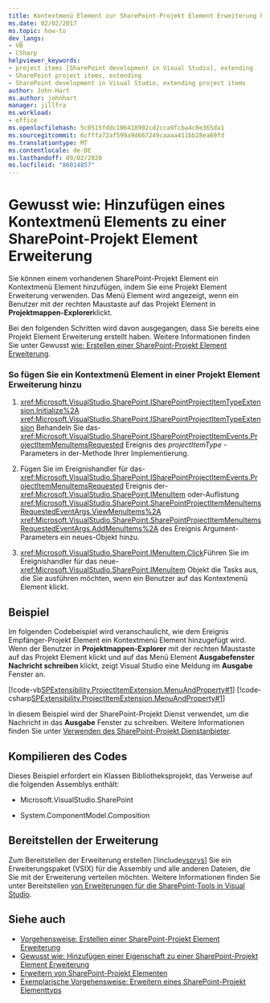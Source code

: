 ```yaml
---
title: Kontextmenü Element zur SharePoint-Projekt Element Erweiterung hinzufügen
ms.date: 02/02/2017
ms.topic: how-to
dev_langs:
- VB
- CSharp
helpviewer_keywords:
- project items [SharePoint development in Visual Studio], extending
- SharePoint project items, extending
- SharePoint development in Visual Studio, extending project items
author: John-Hart
ms.author: johnhart
manager: jillfra
ms.workload:
- office
ms.openlocfilehash: 5c0515fddc106418902cd2cca9fcba4c0e365da1
ms.sourcegitcommit: 6cfffa72af599a9d667249caaaa411bb28ea69fd
ms.translationtype: MT
ms.contentlocale: de-DE
ms.lasthandoff: 09/02/2020
ms.locfileid: "86014857"
---
```

# <a name="how-to-add-a-shortcut-menu-item-to-a-sharepoint-project-item-extension"></a>Gewusst wie: Hinzufügen eines Kontextmenü Elements zu einer SharePoint-Projekt Element Erweiterung
  Sie können einem vorhandenen SharePoint-Projekt Element ein Kontextmenü Element hinzufügen, indem Sie eine Projekt Element Erweiterung verwenden. Das Menü Element wird angezeigt, wenn ein Benutzer mit der rechten Maustaste auf das Projekt Element in **Projektmappen-Explorer**klickt.

 Bei den folgenden Schritten wird davon ausgegangen, dass Sie bereits eine Projekt Element Erweiterung erstellt haben. Weitere Informationen finden Sie unter Gewusst [wie: Erstellen einer SharePoint-Projekt Element Erweiterung](../sharepoint/how-to-create-a-sharepoint-project-item-extension.md).

### <a name="to-add-a-shortcut-menu-item-in-a-project-item-extension"></a>So fügen Sie ein Kontextmenü Element in einer Projekt Element Erweiterung hinzu

1. <xref:Microsoft.VisualStudio.SharePoint.ISharePointProjectItemTypeExtension.Initialize%2A> <xref:Microsoft.VisualStudio.SharePoint.ISharePointProjectItemTypeExtension> Behandeln Sie das- <xref:Microsoft.VisualStudio.SharePoint.ISharePointProjectItemEvents.ProjectItemMenuItemsRequested> Ereignis des *projectItemType* -Parameters in der-Methode Ihrer Implementierung.

2. Fügen Sie im Ereignishandler für das- <xref:Microsoft.VisualStudio.SharePoint.ISharePointProjectItemEvents.ProjectItemMenuItemsRequested> Ereignis der- <xref:Microsoft.VisualStudio.SharePoint.IMenuItem> oder-Auflistung <xref:Microsoft.VisualStudio.SharePoint.SharePointProjectItemMenuItemsRequestedEventArgs.ViewMenuItems%2A> <xref:Microsoft.VisualStudio.SharePoint.SharePointProjectItemMenuItemsRequestedEventArgs.AddMenuItems%2A> des Ereignis Argument-Parameters ein neues-Objekt hinzu.

3. <xref:Microsoft.VisualStudio.SharePoint.IMenuItem.Click>Führen Sie im Ereignishandler für das neue- <xref:Microsoft.VisualStudio.SharePoint.IMenuItem> Objekt die Tasks aus, die Sie ausführen möchten, wenn ein Benutzer auf das Kontextmenü Element klickt.

## <a name="example"></a>Beispiel
 Im folgenden Codebeispiel wird veranschaulicht, wie dem Ereignis Empfänger-Projekt Element ein Kontextmenü Element hinzugefügt wird. Wenn der Benutzer in **Projektmappen-Explorer** mit der rechten Maustaste auf das Projekt Element klickt und auf das Menü Element **Ausgabefenster Nachricht schreiben** klickt, zeigt Visual Studio eine Meldung im **Ausgabe** Fenster an.

 [!code-vb[SPExtensibility.ProjectItemExtension.MenuAndProperty#1](../sharepoint/codesnippet/VisualBasic/projectitemmenuandproperty/extension/projectitemextensionmenu.vb#1)]
 [!code-csharp[SPExtensibility.ProjectItemExtension.MenuAndProperty#1](../sharepoint/codesnippet/CSharp/projectitemmenuandproperty/extension/projectitemextensionmenu.cs#1)]

 In diesem Beispiel wird der SharePoint-Projekt Dienst verwendet, um die Nachricht in das **Ausgabe** Fenster zu schreiben. Weitere Informationen finden Sie unter [Verwenden des SharePoint-Projekt Dienstanbieter](../sharepoint/using-the-sharepoint-project-service.md).

## <a name="compile-the-code"></a>Kompilieren des Codes
 Dieses Beispiel erfordert ein Klassen Bibliotheksprojekt, das Verweise auf die folgenden Assemblys enthält:

- Microsoft.VisualStudio.SharePoint

- System.ComponentModel.Composition

## <a name="deploy-the-extension"></a>Bereitstellen der Erweiterung
 Zum Bereitstellen der Erweiterung erstellen [!include[vsprvs](../sharepoint/includes/vsprvs-md.md)] Sie ein Erweiterungspaket (VSIX) für die Assembly und alle anderen Dateien, die Sie mit der Erweiterung verteilen möchten. Weitere Informationen finden Sie unter Bereitstellen [von Erweiterungen für die SharePoint-Tools in Visual Studio](../sharepoint/deploying-extensions-for-the-sharepoint-tools-in-visual-studio.md).

## <a name="see-also"></a>Siehe auch
- [Vorgehensweise: Erstellen einer SharePoint-Projekt Element Erweiterung](../sharepoint/how-to-create-a-sharepoint-project-item-extension.md)
- [Gewusst wie: Hinzufügen einer Eigenschaft zu einer SharePoint-Projekt Element Erweiterung](../sharepoint/how-to-add-a-property-to-a-sharepoint-project-item-extension.md)
- [Erweitern von SharePoint-Projekt Elementen](../sharepoint/extending-sharepoint-project-items.md)
- [Exemplarische Vorgehensweise: Erweitern eines SharePoint-Projekt Elementtyps](../sharepoint/walkthrough-extending-a-sharepoint-project-item-type.md)
